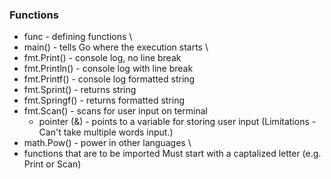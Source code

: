 ### Functions

- func - defining functions
  \
- main() - tells Go where the execution starts
  \
- fmt.Print() - console log, no line break
- fmt.Println() - console log with line break
- fmt.Printf() - console log formatted string
- fmt.Sprint() - returns string
- fmt.Springf() - returns formatted string
- fmt.Scan() - scans for user input on terminal
  - pointer (&) - points to a variable for storing user input (Limitations - Can't take multiple words input.)
- math.Pow() - power in other languages
  \
- functions that are to be imported Must start with a captalized letter (e.g. Print or Scan)
